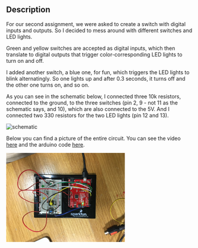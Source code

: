 ## Description

For our second assignment, we were asked to create a switch with digital inputs and outputs. So I decided to mess around with different switches and LED lights.

Green and yellow switches are accepted as digital inputs, which then translate to digital outputs that trigger color-corresponding LED lights to turn on and off.

I added another switch, a blue one, for fun, which triggers the LED lights to blink alternatingly. So one lights up and after 0.3 seconds, it turns off and the other one turns on, and so on.

As you can see in the schematic below, I connected three 10k resistors, connected to the ground, to the three switches (pin 2, 9 - not 11 as the schematic says, and 10), which are also connected to the 5V. And I connected two 330 resistors for the two LED lights (pin 12 and 13).

<img src="schematic.png" alt="schematic" width="320" height="240">

Below you can find a picture of the entire circuit. You can see the video [here](https://youtu.be/uEK43uS2w84) and the arduino code [here](/dueFebruary11/february11.ino).

<img src="switch.JPG" alt="switch" width="320" height="240">

